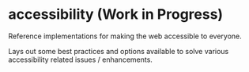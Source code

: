 # accessibility (Work in Progress)
Reference implementations for making the web accessible to everyone. 

Lays out some best practices and options available to solve various accessibility related issues / enhancements.
